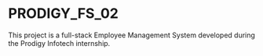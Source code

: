# PRODIGY_FS_02
This project is a full-stack Employee Management System developed during the Prodigy Infotech internship.

